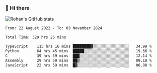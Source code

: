 ### 👋 Hi there 

<!--
**rohznmdev/rohznmdev** is a ✨ _special_ ✨ repository because its `README.md` (this file) appears on your GitHub profile.

Here are some ideas to get you started:

- 🔭 I’m currently working on ...
- 🌱 I’m currently learning Ruby and Ruby on Rails
- 👯 I’m looking to collaborate on ...
- 🤔 I’m looking for help with ...
- 💬 Ask me about ...
- 📫 How to reach me: ...
- 😄 Pronouns: ...
- ⚡ Fun fact: ...
-->
![Rohan's GitHub stats](https://github-readme-stats.vercel.app/api?username=rohznmdev&theme=dark&show_icons=true)

<!--START_SECTION:waka-->

```txt
From: 22 August 2022 - To: 03 November 2024

Total Time: 329 hrs 25 mins

TypeScript    115 hrs 16 mins ████████▓░░░░░░░░░░░░░░░░   34.99 %
Python        64 hrs 45 mins  █████░░░░░░░░░░░░░░░░░░░░   19.66 %
C             39 hrs 59 mins  ███░░░░░░░░░░░░░░░░░░░░░░   12.14 %
Assembly      29 hrs 59 mins  ██▒░░░░░░░░░░░░░░░░░░░░░░   09.10 %
JavaScript    22 hrs 59 mins  █▓░░░░░░░░░░░░░░░░░░░░░░░   06.98 %
```

<!--END_SECTION:waka-->
